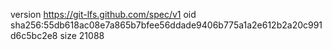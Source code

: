 version https://git-lfs.github.com/spec/v1
oid sha256:55db618ac08e7a865b7bfee56ddade9406b775a1a2e612b2a20c991d6c5bc2e8
size 21088
